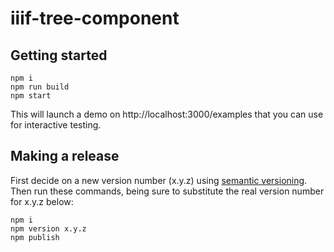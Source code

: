 # iiif-tree-component

## Getting started

    npm i
    npm run build
    npm start

This will launch a demo on http://localhost:3000/examples that you can use for interactive testing.

## Making a release

First decide on a new version number (x.y.z) using [semantic versioning](https://semver.org/). Then run these commands, being sure to substitute the real version number for x.y.z below:

    npm i
    npm version x.y.z
    npm publish
